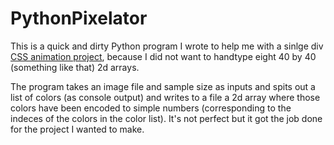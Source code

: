 # PythonPixelator

This is a quick and dirty Python program I wrote to help me with a sinlge div [CSS animation project](https://codepen.io/Rikkokiri/pen/GwYxjy), because I did not want to handtype eight 40 by 40 (something like that) 2d arrays.

The program takes an image file and sample size as inputs and spits out a list of colors (as console output) and writes to a file a 2d array where those colors have been encoded to simple numbers (corresponding to the indeces of the colors in the color list). It's not perfect but it got the job done for the project I wanted to make.
